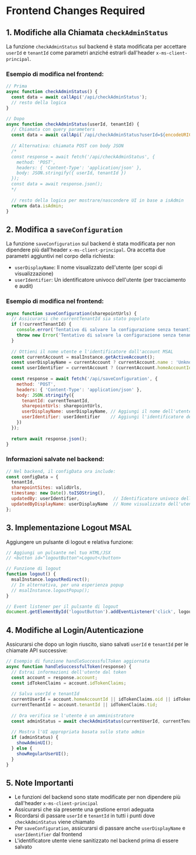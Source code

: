 # Frontend Changes Required

## 1. Modifiche alla Chiamata `checkAdminStatus`

La funzione `checkAdminStatus` sul backend è stata modificata per accettare `userId` e `tenantId` come parametri anziché estrarli dall'header `x-ms-client-principal`.

### Esempio di modifica nel frontend:

```javascript
// Prima
async function checkAdminStatus() {
  const data = await callApi('/api/checkAdminStatus');
  // resto della logica
}

// Dopo
async function checkAdminStatus(userId, tenantId) {
  // Chiamata con query parameters
  const data = await callApi(`/api/checkAdminStatus?userId=${encodeURIComponent(userId)}&tenantId=${encodeURIComponent(tenantId)}`);
  
  // Alternativa: chiamata POST con body JSON
  /*
  const response = await fetch('/api/checkAdminStatus', {
    method: 'POST',
    headers: { 'Content-Type': 'application/json' },
    body: JSON.stringify({ userId, tenantId })
  });
  const data = await response.json();
  */
  
  // resto della logica per mostrare/nascondere UI in base a isAdmin
  return data.isAdmin;
}
```

## 2. Modifica a `saveConfiguration`

La funzione `saveConfiguration` sul backend è stata modificata per non dipendere più dall'header `x-ms-client-principal`. Ora accetta due parametri aggiuntivi nel corpo della richiesta:

- `userDisplayName`: Il nome visualizzato dell'utente (per scopi di visualizzazione)
- `userIdentifier`: Un identificatore univoco dell'utente (per tracciamento e audit)

### Esempio di modifica nel frontend:

```javascript
async function saveConfiguration(sharepointUrls) {
  // Assicurarsi che currentTenantId sia stato popolato
  if (!currentTenantId) {
    console.error('Tentativo di salvare la configurazione senza tenantId');
    throw new Error('Tentativo di salvare la configurazione senza tenantId');
  }
  
  // Ottieni il nome utente e l'identificatore dall'account MSAL
  const currentAccount = msalInstance.getActiveAccount();
  const userDisplayName = currentAccount ? currentAccount.name : 'Unknown User';
  const userIdentifier = currentAccount ? (currentAccount.homeAccountId || currentAccount.username) : 'unknown';
  
  const response = await fetch('/api/saveConfiguration', {
    method: 'POST',
    headers: { 'Content-Type': 'application/json' },
    body: JSON.stringify({
      tenantId: currentTenantId,
      sharepointUrls: sharepointUrls,
      userDisplayName: userDisplayName, // Aggiungi il nome dell'utente
      userIdentifier: userIdentifier    // Aggiungi l'identificatore dell'utente
    })
  });
  
  return await response.json();
}
```

### Informazioni salvate nel backend:

```javascript
// Nel backend, il configData ora include:
const configData = {
  tenantId,
  sharepointSites: validUrls,
  timestamp: new Date().toISOString(),
  updatedBy: userIdentifier,             // Identificatore univoco dell'utente
  updatedByDisplayName: userDisplayName  // Nome visualizzato dell'utente
};
```

## 3. Implementazione Logout MSAL

Aggiungere un pulsante di logout e relativa funzione:

```javascript
// Aggiungi un pulsante nel tuo HTML/JSX
// <button id="logoutButton">Logout</button>

// Funzione di logout
function logout() {
  msalInstance.logoutRedirect();
  // In alternativa, per una esperienza popup
  // msalInstance.logoutPopup();
}

// Event listener per il pulsante di logout
document.getElementById('logoutButton').addEventListener('click', logout);
```

## 4. Modifiche al Login/Autenticazione

Assicurarsi che dopo un login riuscito, siano salvati `userId` e `tenantId` per le chiamate API successive:

```javascript
// Esempio di funzione handleSuccessfulToken aggiornata
async function handleSuccessfulToken(response) {
  // Estrai informazioni dell'utente dal token
  const account = response.account;
  const idTokenClaims = account.idTokenClaims;
  
  // Salva userId e tenantId
  currentUserId = account.homeAccountId || idTokenClaims.oid || idTokenClaims.sub;
  currentTenantId = account.tenantId || idTokenClaims.tid;
  
  // Ora verifica se l'utente è un amministratore
  const adminStatus = await checkAdminStatus(currentUserId, currentTenantId);
  
  // Mostra l'UI appropriata basata sullo stato admin
  if (adminStatus) {
    showAdminUI();
  } else {
    showRegularUserUI();
  }
}
```

## 5. Note Importanti

- Le funzioni del backend sono state modificate per non dipendere più dall'header `x-ms-client-principal`
- Assicurarsi che sia presente una gestione errori adeguata
- Ricordarsi di passare `userId` e `tenantId` in tutti i punti dove `checkAdminStatus` viene chiamato
- Per `saveConfiguration`, assicurarsi di passare anche `userDisplayName` e `userIdentifier` dal frontend
- L'identificatore utente viene sanitizzato nel backend prima di essere salvato 